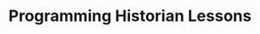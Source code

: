 ---
layout: page
title: Programming Historian Lessons
permalink: /programming-historian-lessons/
---